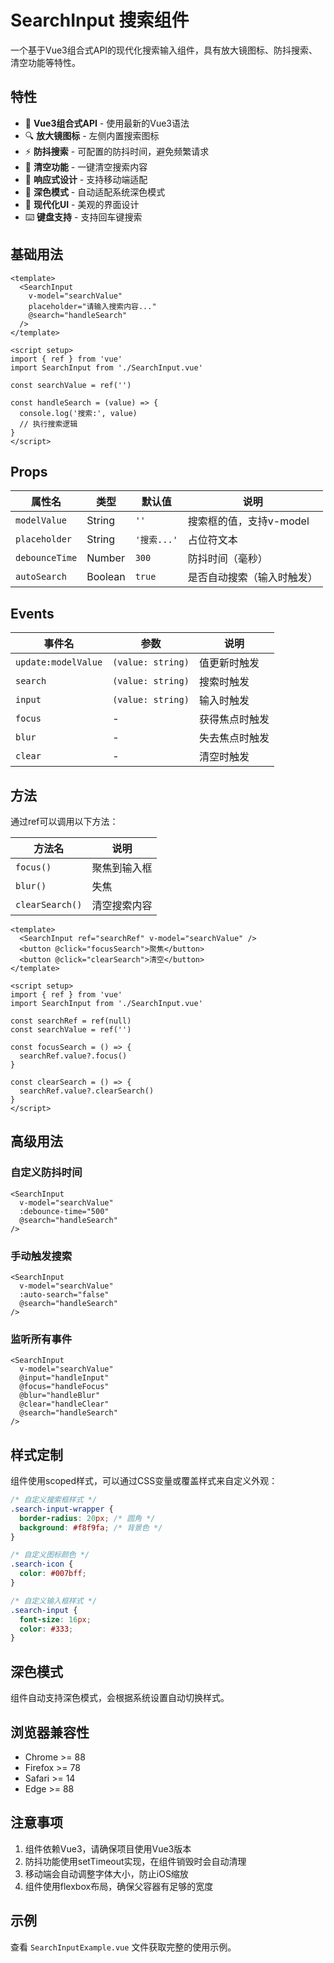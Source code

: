 # SearchInput 搜索组件

一个基于Vue3组合式API的现代化搜索输入组件，具有放大镜图标、防抖搜索、清空功能等特性。

## 特性

- 🎯 **Vue3组合式API** - 使用最新的Vue3语法
- 🔍 **放大镜图标** - 左侧内置搜索图标
- ⚡ **防抖搜索** - 可配置的防抖时间，避免频繁请求
- 🧹 **清空功能** - 一键清空搜索内容
- 📱 **响应式设计** - 支持移动端适配
- 🌙 **深色模式** - 自动适配系统深色模式
- 🎨 **现代化UI** - 美观的界面设计
- ⌨️ **键盘支持** - 支持回车键搜索

## 基础用法

```vue
<template>
  <SearchInput 
    v-model="searchValue"
    placeholder="请输入搜索内容..."
    @search="handleSearch"
  />
</template>

<script setup>
import { ref } from 'vue'
import SearchInput from './SearchInput.vue'

const searchValue = ref('')

const handleSearch = (value) => {
  console.log('搜索:', value)
  // 执行搜索逻辑
}
</script>
```

## Props

| 属性名 | 类型 | 默认值 | 说明 |
|--------|------|--------|------|
| `modelValue` | String | `''` | 搜索框的值，支持v-model |
| `placeholder` | String | `'搜索...'` | 占位符文本 |
| `debounceTime` | Number | `300` | 防抖时间（毫秒） |
| `autoSearch` | Boolean | `true` | 是否自动搜索（输入时触发） |

## Events

| 事件名 | 参数 | 说明 |
|--------|------|------|
| `update:modelValue` | `(value: string)` | 值更新时触发 |
| `search` | `(value: string)` | 搜索时触发 |
| `input` | `(value: string)` | 输入时触发 |
| `focus` | - | 获得焦点时触发 |
| `blur` | - | 失去焦点时触发 |
| `clear` | - | 清空时触发 |

## 方法

通过ref可以调用以下方法：

| 方法名 | 说明 |
|--------|------|
| `focus()` | 聚焦到输入框 |
| `blur()` | 失焦 |
| `clearSearch()` | 清空搜索内容 |

```vue
<template>
  <SearchInput ref="searchRef" v-model="searchValue" />
  <button @click="focusSearch">聚焦</button>
  <button @click="clearSearch">清空</button>
</template>

<script setup>
import { ref } from 'vue'
import SearchInput from './SearchInput.vue'

const searchRef = ref(null)
const searchValue = ref('')

const focusSearch = () => {
  searchRef.value?.focus()
}

const clearSearch = () => {
  searchRef.value?.clearSearch()
}
</script>
```

## 高级用法

### 自定义防抖时间

```vue
<SearchInput 
  v-model="searchValue"
  :debounce-time="500"
  @search="handleSearch"
/>
```

### 手动触发搜索

```vue
<SearchInput 
  v-model="searchValue"
  :auto-search="false"
  @search="handleSearch"
/>
```

### 监听所有事件

```vue
<SearchInput 
  v-model="searchValue"
  @input="handleInput"
  @focus="handleFocus"
  @blur="handleBlur"
  @clear="handleClear"
  @search="handleSearch"
/>
```

## 样式定制

组件使用scoped样式，可以通过CSS变量或覆盖样式来自定义外观：

```css
/* 自定义搜索框样式 */
.search-input-wrapper {
  border-radius: 20px; /* 圆角 */
  background: #f8f9fa; /* 背景色 */
}

/* 自定义图标颜色 */
.search-icon {
  color: #007bff;
}

/* 自定义输入框样式 */
.search-input {
  font-size: 16px;
  color: #333;
}
```

## 深色模式

组件自动支持深色模式，会根据系统设置自动切换样式。

## 浏览器兼容性

- Chrome >= 88
- Firefox >= 78
- Safari >= 14
- Edge >= 88

## 注意事项

1. 组件依赖Vue3，请确保项目使用Vue3版本
2. 防抖功能使用setTimeout实现，在组件销毁时会自动清理
3. 移动端会自动调整字体大小，防止iOS缩放
4. 组件使用flexbox布局，确保父容器有足够的宽度

## 示例

查看 `SearchInputExample.vue` 文件获取完整的使用示例。 